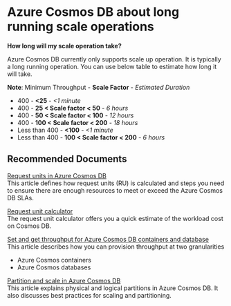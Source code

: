 <properties
	pageTitle="Azure Cosmos DB about long running scale operations"
	description="Azure Cosmos DB about long running scale operations"
	service="microsoft.documentdb"
	resource="databaseAccounts"
	authors="kennthhz"
	ms.author="jimsch"
	selfHelpType="generic"
	supportTopicIds="32636798"
	resourceTags=""
	productPesIds="15585"
    cloudEnvironments="public,fairfax,blackforest,mooncake"
	articleId="cosmosdb-throughput-longscaleoperation"
	displayOrder="242"
	category="Throughput and Scaling"
/>

# Azure Cosmos DB about long running scale operations

**How long will my scale operation take?**  

Azure Cosmos DB currently only supports scale up operation. It is typically a long running operation. You can use below table to estimate how long it will take.  

**Note**: Minimum Throughput - **Scale Factor** - *Estimated Duration*

* 400 - **<25** - *<1 minute*
* 400 - **25 < Scale factor < 50** - *6 hours*
* 400 - **50 < Scale factor < 100** - *12 hours*
* 400 - **100 < Scale factor < 200** - *18 hours*
* Less than 400 - **<100** - *<1 minute*
* Less than 400 - **100 < Scale factor < 200** - *6 hours*


## **Recommended Documents**

[Request units in Azure Cosmos DB](https://docs.microsoft.com/azure/cosmos-db/request-units)
<br>This article defines how request units (RU) is calculated and steps you need to ensure there are enough resources to meet or exceed the Azure Cosmos DB SLAs.  

[Request unit calculator](https://www.documentdb.com/capacityplanner)
<br>The request unit calculator offers you a quick estimate of the workload cost on Cosmos DB.  

[Set and get throughput for Azure Cosmos DB containers and database](https://docs.microsoft.com/azure/cosmos-db/set-throughput)
<br>This article describes how you can provision throughput at two granularities
* Azure Cosmos containers
* Azure Cosmos databases  

[Partition and scale in Azure Cosmos DB](https://docs.microsoft.com/azure/cosmos-db/partition-data)
<br>This article explains physical and logical partitions in Azure Cosmos DB. It also discusses best practices for scaling and partitioning.
